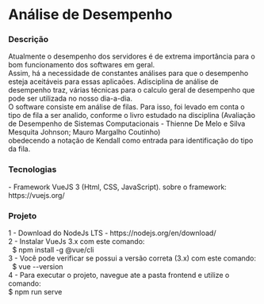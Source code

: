 # Análise de Desempenho

<h3>Descrição </h3>
    Atualmente o desempenho dos servidores é de extrema importância para o bom funcionamento dos softwares em geral.<br>
    Assim, há a necessidade de constantes análises para que o desempenho esteja aceitáveis para essas aplicaões. Adisciplina de análise de<br> desempenho traz, várias técnicas para o calculo geral de desempenho que pode ser utilizada no nosso dia-a-dia.<br>
    O software consiste em análise de filas. Para isso, foi levado em conta o tipo de fila a ser analido, conforme o livro estudado na disciplina (Avaliação de Desempenho de Sistemas Computacionais - Thienne De Melo e Silva Mesquita Johnson; Mauro Margalho Coutinho)<br>
    obedecendo a notação de Kendall como entrada para identificação do tipo da fila.<br>
<h3> Tecnologias </h3>
 - Framework VueJS 3 (Html, CSS, JavaScript). sobre o framework: https://vuejs.org/

<h3> Projeto </h3>
  1 - Download do NodeJs LTS - https://nodejs.org/en/download/<br>
  2 - Instalar VueJs 3.x com este comando: <br>
    &nbsp; $ npm install -g @vue/cli <br>
  3 - Você pode verificar se possui a versão correta (3.x) com este comando:<br>
    &nbsp; $ vue --version <br>
  4 - Para executar o projeto, navegue ate a pasta frontend e utilize o comando:<br>
    $ npm run serve <br>
